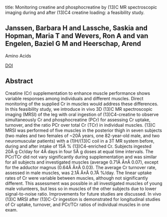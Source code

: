 title: Monitoring creatine and phosphocreatine by (13)C MR spectroscopic imaging during and after (13)C4 creatine loading: a feasibility study.

## Janssen, Barbara H and Lassche, Saskia and Hopman, Maria T and Wevers, Ron A and van Engelen, Baziel G M and Heerschap, Arend
Amino Acids

<a href="https://doi.org/10.1007/s00726-016-2294-0">DOI</a>

## Abstract
Creatine (Cr) supplementation to enhance muscle performance shows variable responses among individuals and different muscles. Direct monitoring of the supplied Cr in muscles would address these differences. In this feasibility study, we introduce in vivo 3D (13)C MR spectroscopic imaging (MRSI) of the leg with oral ingestion of (13)C4-creatine to observe simultaneously Cr and phosphocreatine (PCr) for assessing Cr uptake, turnover, and the ratio PCr over total Cr (TCr) in individual muscles. (13)C MRSI was performed of five muscles in the posterior thigh in seven subjects (two males and two females of ~20Â years, one 82-year-old male, and two neuromuscular patients) with a (1)H/(13)C coil in a 3T MR system before, during and after intake of 15Â % (13)C4-enriched Cr. Subjects ingested 20Â g Cr/day for 4Â days in four 5Â g doses at equal time intervals. The PCr/TCr did not vary significantly during supplementation and was similar for all subjects and investigated muscles (average 0.71Â Â±Â 0.07), except for the adductor magnus (0.64Â Â±Â 0.03). The average Cr turnover rate, assessed in male muscles, was 2.1Â Â±Â 0.7Â %/day. The linear uptake rates of Cr were variable between muscles, although not significantly different. This assessment was possible in all investigated muscles of young male volunteers, but less so in muscles of the other subjects due to lower signal-to-noise ratio. Improvements for future studies are discussed. In vivo (13)C MRSI after (13)C-Cr ingestion is demonstrated for longitudinal studies of Cr uptake, turnover, and PCr/TCr ratios of individual muscles in one exam.

